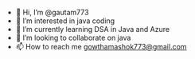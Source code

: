 - 👋 Hi, I’m @gautam773
- 👀 I’m interested in java coding
- 🌱 I’m currently learning DSA in Java and Azure
- 💞️ I’m looking to collaborate on java
- 📫 How to reach me gowthamashok773@gmail.com

<!---
gautam773/gautam773 is a ✨ special ✨ repository because its `README.md` (this file) appears on your GitHub profile.
You can click the Preview link to take a look at your changes.
--->
